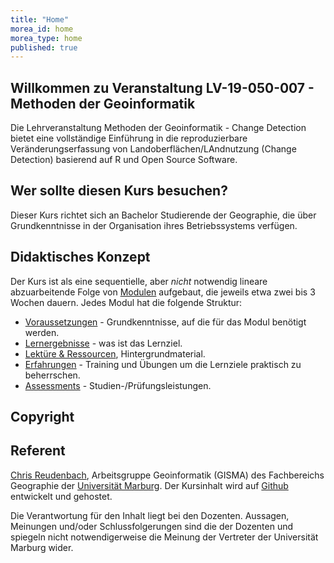```yaml
---
title: "Home"
morea_id: home
morea_type: home
published: true
---
```


## Willkommen zu Veranstaltung LV-19-050-007 - Methoden der Geoinformatik


Die Lehrveranstaltung Methoden der Geoinformatik - Change Detection bietet eine vollständige Einführung in die reproduzierbare Veränderungserfassung von Landoberflächen/LAndnutzung (Change Detection) basierend auf R und Open Source Software. 

## Wer sollte diesen Kurs besuchen?

  Dieser Kurs richtet sich an Bachelor Studierende der Geographie, die über Grundkenntnisse in der Organisation ihres Betriebssystems verfügen.

## Didaktisches Konzept

Der Kurs ist als eine sequentielle, aber *nicht* notwendig lineare abzuarbeitende Folge von [Modulen](/LV-19-050-007/modules) aufgebaut, die jeweils etwa zwei bis 3 Wochen dauern. Jedes Modul hat die folgende Struktur:

  * [Voraussetzungen](/LV-19-050-007/Voraussetzungen) - Grundkenntnisse, auf die für das Modul benötigt werden.
  * [Lernergebnisse](/LV-19-050-007//outcomes) - was ist das Lernziel.
  * [Lektüre & Ressourcen](/LV-19-050-007/readings), Hintergrundmaterial.
  * [Erfahrungen](/LV-19-050-007/experiences) - Training und Übungen um die Lernziele praktisch zu beherrschen.
  * [Assessments](/LV-19-050-007/assessments) - Studien-/Prüfungsleistungen.

## Copyright

## Referent

[Chris Reudenbach](https://www.uni-marburg.de/de/fb19/fachbereich/staff/reudenbach), Arbeitsgruppe Geoinformatik (GISMA) des Fachbereichs Geographie der [Universität Marburg](https://www.uni-marburg.de/en). Der Kursinhalt wird auf [Github](https://github.com/gisma-courses/LV-19-050-007) entwickelt und gehostet.

Die Verantwortung für den Inhalt liegt bei den Dozenten. Aussagen, Meinungen und/oder Schlussfolgerungen sind die der Dozenten und spiegeln nicht notwendigerweise die Meinung der Vertreter der Universität Marburg wider.